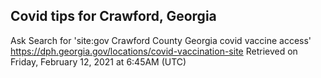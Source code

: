 ## Covid tips for Crawford, Georgia

Ask Search for 'site:gov Crawford County Georgia covid vaccine access'
https://dph.georgia.gov/locations/covid-vaccination-site
Retrieved on Friday, February 12, 2021 at 6:45AM (UTC)